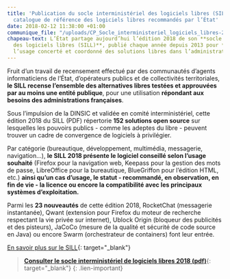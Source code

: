 ```yaml
---
title: 'Publication du socle interministériel des logiciels libres (SILL) 2018 :  le
  catalogue de référence des logiciels libres recommandés par l’État'
date: 2018-02-12 11:38:00 +01:00
communique_file: "/uploads/CP_Socle_interministeriel_logiciels_libres-2018.pdf"
chapeau-text: L’État partage aujourd’hui l’édition 2018 de son **socle interministériel
  des logiciels libres (SILL)**, publié chaque année depuis 2013 pour **encourager
  l’usage concerté et coordonné des solutions libres dans l’administration**.
---
```


Fruit d’un travail de recensement effectué par des communautés d’agents informaticiens de l’État, d’opérateurs publics et de collectivités territoriales, **le SILL recense l’ensemble des alternatives libres testées et approuvées par au moins une entité publique**, pour une utilisation **répondant aux besoins des administrations françaises**.


Sous l’impulsion de la DINSIC et validée en comité interministériel, cette édition 2018 du SILL (PDF) répertorie **152 solutions open source** sur lesquelles les pouvoirs publics - comme les adeptes du libre - peuvent trouver un cadre de convergence de logiciels à privilégier.


Par catégorie (bureautique, développement, multimédia, messagerie, navigation…), **le SILL 2018 présente le logiciel conseillé selon l’usage souhaité** (Firefox pour la navigation web, Keepass pour la gestion des mots de passe, LibreOffice pour la bureautique, BlueGriffon pour l’édition HTML, etc.) **ainsi qu’un cas d’usage, le statut - recommandé, en observation, en fin de vie - la licence ou encore la compatibilité avec les principaux systèmes d’exploitation.**


Parmi les **23 nouveautés** de cette édition 2018, RocketChat (messagerie instantanée), Qwant (extension pour Firefox du moteur de recherche respectant la vie privée sur internet), Ublock Origin (bloqueur des publicités et des pisteurs), JaCoCo (mesure de la qualité et sécurité de code source en Java) ou encore  Swarm (orchestrateur de containers) font leur entrée.

[En savoir plus sur le SILL](http://references.modernisation.gouv.fr/socle-logiciels-libres){: target="_blank"} 

> [**Consulter le socle interministériel de logiciels libres 2018 (pdf)**](http://references.modernisation.gouv.fr/sites/default/files/SILL%202018%20-%20socle%20interministeriel%20de%20logiciels%20libres.pdf){: target="_blank"} 
{: .lien-important}